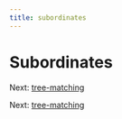 ```yaml
---
title: subordinates
---
```


# Subordinates

Next: [tree-matching](tree-matching.md)

Next: [tree-matching](tree-matching.md)
